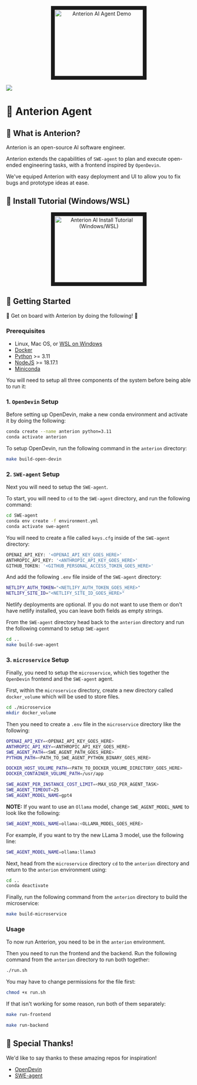 <div align="center">
    <a href="https://www.youtube.com/watch?v=J-KZNFVcAxU"
       target="_blank">
       <img src="http://img.youtube.com/vi/J-KZNFVcAxU/0.jpg"
            alt="Anterion AI Agent Demo"
            width="240" height="180" border="10" />
    </a>
</div>

[![](https://dcbadge.vercel.app/api/server/nbY6njCuxh)](https://discord.gg/nbY6njCuxh)

# 🤖 Anterion Agent

## 📖 What is Anterion?

Anterion is an open-source AI software engineer.

Anterion extends the capabilities of `SWE-agent` to plan and execute open-ended engineering tasks, with a frontend inspired by
`OpenDevin`.

We've equiped Anterion with easy deployment and UI to allow you to fix bugs and prototype ideas at ease.

## 🎥 Install Tutorial (Windows/WSL)

<div align="center">
    <a href="https://www.youtube.com/watch?v=-Hee201JQxk"
       target="_blank">
       <img src="http://img.youtube.com/vi/-Hee201JQxk/0.jpg"
            alt="Anterion AI Install Tutorial (Windows/WSL)"
            width="240" height="180" border="10" />
    </a>
</div>

## 🏁 Getting Started

🎉 Get on board with Anterion by doing the following! 🎉

### Prerequisites
* Linux, Mac OS, or [WSL on Windows](https://learn.microsoft.com/en-us/windows/wsl/install)
* [Docker](https://docs.docker.com/engine/install/)
* [Python](https://www.python.org/downloads/) >= 3.11
* [NodeJS](https://nodejs.org/en/download/package-manager) >= 18.17.1
* [Miniconda](https://docs.anaconda.com/free/miniconda/miniconda-install/)

You will need to setup all three components of the system before being able to run it:

### 1. `OpenDevin` Setup

Before setting up OpenDevin, make a new conda environment and activate
it by doing the following:

```bash
conda create --name anterion python=3.11
conda activate anterion
```

To setup OpenDevin, run the following command in the `anterion` directory:

```bash
make build-open-devin
```

### 2. `SWE-agent` Setup

Next you will need to setup the `SWE-agent`.

To start, you will need to `cd` to the `SWE-agent` directory, and run the following
command:

```bash
cd SWE-agent
conda env create -f environment.yml
conda activate swe-agent
```

You will need to create a file called `keys.cfg` inside of the `SWE-agent`
directory:

```bash
OPENAI_API_KEY: '<OPENAI_API_KEY_GOES_HERE>'
ANTHROPIC_API_KEY: '<ANTHROPIC_API_KEY_GOES_HERE>'
GITHUB_TOKEN: '<GITHUB_PERSONAL_ACCESS_TOKEN_GOES_HERE>'
```

And add the following
`.env` file inside of the `SWE-agent` directory:

```bash
NETLIFY_AUTH_TOKEN="<NETLIFY_AUTH_TOKEN_GOES_HERE>"
NETLIFY_SITE_ID="<NETLIFY_SITE_ID_GOES_HERE>"
```

Netlify deployments are optional. If you do not want to use them or don't have netlify installed, you can leave both fields as empty strings.

From the `SWE-agent` directory head back to the `anterion` directory and run the following command to setup `SWE-agent`

```bash
cd ..
make build-swe-agent
```

### 3. `microservice` Setup

Finally, you need to setup the `microservice`, which ties together the
`OpenDevin` frontend and the `SWE-agent` agent.

First, within the `microservice` directory, create a new
directory called `docker_volume` which will be used to store files.

```bash
cd ./microservice
mkdir docker_volume
```

Then you need to create a `.env` file in the `microservice` directory
like the following:

```bash
OPENAI_API_KEY=<OPENAI_API_KEY_GOES_HERE>
ANTHROPIC_API_KEY=<ANTHROPIC_API_KEY_GOES_HERE>
SWE_AGENT_PATH=<SWE_AGENT_PATH_GOES_HERE>
PYTHON_PATH=<PATH_TO_SWE_AGENT_PYTHON_BINARY_GOES_HERE>

DOCKER_HOST_VOLUME_PATH=<PATH_TO_DOCKER_VOLUME_DIRECTORY_GOES_HERE>
DOCKER_CONTAINER_VOLUME_PATH=/usr/app

SWE_AGENT_PER_INSTANCE_COST_LIMIT=<MAX_USD_PER_AGENT_TASK>
SWE_AGENT_TIMEOUT=25
SWE_AGENT_MODEL_NAME=gpt4
```

**NOTE:** If you want to use an `Ollama` model, change `SWE_AGENT_MODEL_NAME` to look like the following:

```bash
SWE_AGENT_MODEL_NAME=ollama:<OLLAMA_MODEL_GOES_HERE>
```

For example, if you want to try the new LLama 3 model, use the following line:

```bash
SWE_AGENT_MODEL_NAME=ollama:llama3
```

Next, head from the `microservice` directory `cd` to the `anterion` directory and return to the `anterion` environment using:

```bash
cd ..
conda deactivate
```


Finally, run the following command from the `anterion` directory to build the microservice:

```bash
make build-microservice
```



### Usage

To now run Anterion, you need to be in the `anterion` environment.

Then you need to run the frontend and the backend.
Run the following command from the  `anterion` directory to run both together:

```bash
./run.sh
```

You may have to change permissions for the file first:
```bash
chmod +x run.sh
```

If that isn't working for some reason, run both of them separately:

```bash
make run-frontend
```

```bash
make run-backend
```

## 🙏 Special Thanks!

We'd like to say thanks to these amazing repos for inspiration!
- [OpenDevin](https://github.com/OpenDevin/OpenDevin)
- [SWE-agent](https://github.com/princeton-nlp/SWE-agent)
